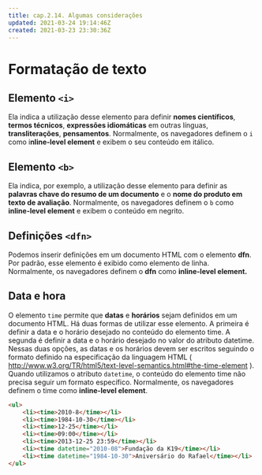 ```yaml
---
title: cap.2.14. Algumas considerações
updated: 2021-03-24 19:14:46Z
created: 2021-03-23 23:30:36Z
---
```


# Formatação de texto

## Elemento `<i>`

Ela indica a utilização desse elemento para definir **nomes científicos**, **termos técnicos**, **expressões idiomáticas** em outras línguas, **transliterações**, **pensamentos**. Normalmente, os navegadores definem o `i` como i**nline-level element** e exibem o seu conteúdo em itálico.

## Elemento `<b>`

Ela indica, por exemplo, a utilização desse elemento para definir as **palavras chave do resumo de um documento** e o **nome do produto em texto de avaliação**. Normalmente, os navegadores definem o `b` como **inline-level element** e exibem o conteúdo em negrito.

## Definições `<dfn>`

Podemos inserir definições em um documento HTML com o elemento **dfn**. Por padrão, esse elemento é exibido como elemento de linha. Normalmente, os navegadores definem o **dfn** como **inline-level element.**

## Data e hora

O elemento `time` permite que **datas** e **horários** sejam definidos em um documento HTML. Há duas formas de utilizar esse elemento. A primeira é definir a data e o horário desejado no conteúdo do elemento time. A segunda é definir a data e o horário desejado no valor do atributo datetime. Nessas duas opções, as datas e os horários devem ser escritos seguindo o formato definido na especificação da linguagem HTML ( http://www.w3.org/TR/html5/text-level-semantics.html#the-time-element ). Quando utilizamos o atributo `datetime`, o conteúdo do elemento time não precisa seguir um formato específico. Normalmente, os navegadores definem o time como **inline-level element**.

```html
<ul>
    <li><time>2010-8</time></li>
    <li><time>1984-10-30</time></li>
    <li><time>12-25</time></li>
    <li><time>09:00</time></li>
    <li><time>2013-12-25 23:59</time></li>
    <li><time datetime="2010-08">Fundação da K19</time></li>
    <li><time datetime="1984-10-30">Aniversário do Rafael</time></li>
</ul>
```
